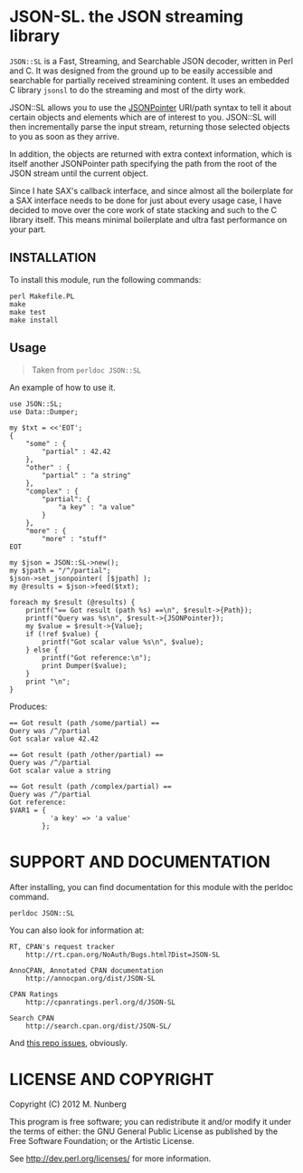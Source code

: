# JSON-SL. the JSON streaming library

`JSON::SL` is a Fast, Streaming, and Searchable JSON decoder, written
in Perl and C. It was designed from the ground up to be easily accessible and
searchable for partially received streamining content. It uses an
embedded C library `jsonsl` to do the streaming and most of the dirty work.

JSON::SL allows you to use the
[JSONPointer](http://tools.ietf.org/html/draft-pbryan-zyp-json-pointer-02)
URI/path syntax to tell it about certain objects and elements which are of
interest to you. JSON::SL will then incrementally parse the input stream,
returning those selected objects to you as soon as they arrive.

In addition, the objects are returned with extra context information, which is
itself another JSONPointer path specifying the path from the root of the JSON
stream until the current object.

Since I hate SAX's callback interface, and since almost all the boilerplate
for a SAX interface needs to be done for just about every usage case, I have
decided to move over the core work of state stacking and such to the C library
itself. This means minimal boilerplate and ultra fast performance on your part.

## INSTALLATION

To install this module, run the following commands:

	perl Makefile.PL
	make
	make test
	make install
	
## Usage

> Taken from `perldoc JSON::SL`

An example of how to use it. 

	use JSON::SL;
    use Data::Dumper;
    
    my $txt = <<'EOT';
    {
        "some" : {
            "partial" : 42.42
        },
        "other" : {
            "partial" : "a string"
        },
        "complex" : {
            "partial": {
                "a key" : "a value"
            }
        },
        "more" : {
            "more" : "stuff"
    EOT
    
    my $json = JSON::SL->new();
    my $jpath = "/^/partial";
    $json->set_jsonpointer( [$jpath] );
    my @results = $json->feed($txt);
    
    foreach my $result (@results) {
        printf("== Got result (path %s) ==\n", $result->{Path});
        printf("Query was %s\n", $result->{JSONPointer});
        my $value = $result->{Value};
        if (!ref $value) {
            printf("Got scalar value %s\n", $value);
        } else {
            printf("Got reference:\n");
            print Dumper($value);
        }
        print "\n";
    }
    
Produces:

    == Got result (path /some/partial) ==
    Query was /^/partial
    Got scalar value 42.42
    
    == Got result (path /other/partial) ==
    Query was /^/partial
    Got scalar value a string
    
    == Got result (path /complex/partial) ==
    Query was /^/partial
    Got reference:
    $VAR1 = {
              'a key' => 'a value'
            };


# SUPPORT AND DOCUMENTATION

After installing, you can find documentation for this module with the
perldoc command.

    perldoc JSON::SL

You can also look for information at:

    RT, CPAN's request tracker
        http://rt.cpan.org/NoAuth/Bugs.html?Dist=JSON-SL

    AnnoCPAN, Annotated CPAN documentation
        http://annocpan.org/dist/JSON-SL

    CPAN Ratings
        http://cpanratings.perl.org/d/JSON-SL

    Search CPAN
        http://search.cpan.org/dist/JSON-SL/

And
[this repo issues](https://github.com/mnunberg/perl-JSON-SL/issues),
obviously. 

# LICENSE AND COPYRIGHT

Copyright (C) 2012 M. Nunberg

This program is free software; you can redistribute it and/or modify it
under the terms of either: the GNU General Public License as published
by the Free Software Foundation; or the Artistic License.

See http://dev.perl.org/licenses/ for more information.

